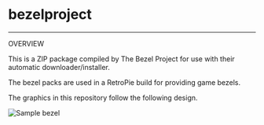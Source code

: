 # bezelproject

-------
OVERVIEW

This is a ZIP package compiled by The Bezel Project for use with their automatic downloader/installer.

The bezel packs are used in a RetroPie build for providing game bezels.

The graphics in this repository follow the following design.

![Sample bezel](https://github.com/thebezelproject/bezelproject-Atari5200/blob/master/retroarch/overlay/GameBezels/Atari5200/Activision%20Decathlon%2C%20The%20(USA).png?raw=true)
